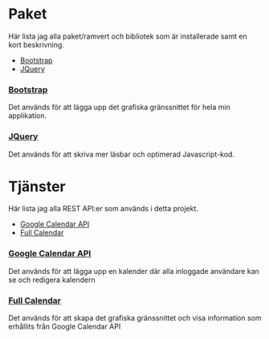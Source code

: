 # Paket

Här lista jag alla paket/ramvert och bibliotek som är installerade samt en kort beskrivning.

* [Bootstrap](#Bootstrap)
* [JQuery](#jquery) 


### [Bootstrap](https://getbootstrap.com/)
Det används för att lägga upp det grafiska gränssnittet för hela min applikation.

### [JQuery](https://jquery.com/)
Det används för att skriva mer läsbar och optimerad Javascript-kod.


# Tjänster

Här lista jag alla REST API:er som används i detta projekt.

* [Google Calendar API](#google-calendar-api)
* [Full Calendar](#fullcalendar) 


### [Google Calendar API](https://developers.google.com/calendar)
Det används för att lägga upp en kalender där alla inloggade användare kan se och redigera kalendern

### [Full Calendar](https://fullcalendar.io/)
Det används för att skapa det grafiska gränssnittet och visa information som erhållits från Google Calendar API

